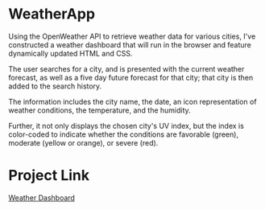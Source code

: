 # WeatherApp

Using the OpenWeather API to retrieve weather data for various cities, I've constructed a weather dashboard that will run in the browser and feature dynamically updated HTML and CSS.

The user searches for a city, and is presented with the current weather forecast, as well as a five day future forecast for that city; that city is then added to the search history.

The information includes the city name, the date, an icon representation of weather conditions, the temperature, and the humidity.

Further, it not only displays the chosen city's UV index, but the index is color-coded to indicate whether the conditions are favorable (green), moderate (yellow or orange), or severe (red).


# Project Link
[Weather Dashboard](https://reganmurray22.github.io/WeatherApp/WeatherApp.html)
